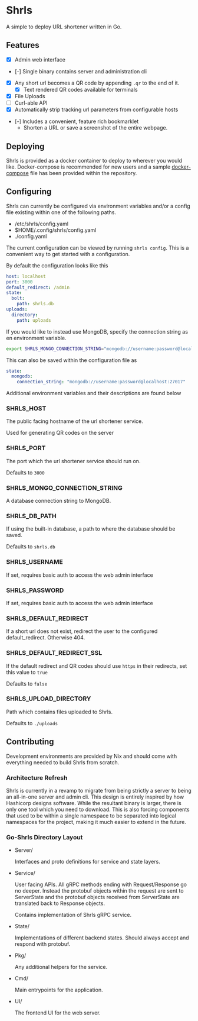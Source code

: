 # Shrls

A simple to deploy URL shortener written in Go.

## Features

  - [x] Admin web interface
  - [-] Single binary contains server and administration cli
  - [x] Any short url becomes a QR code by appending `.qr` to the end of it.
    - [x] Text rendered QR codes available for terminals
  - [x] File Uploads
  - [ ] Curl-able API
  - [x] Automatically strip tracking url parameters from configurable hosts
  - [-] Includes a convenient, feature rich bookmarklet
    - Shorten a URL or save a screenshot of the entire webpage.

## Deploying

Shrls is provided as a docker container to deploy to wherever you would like.
Docker-compose is recommended for new users and a sample
[docker-compose](./docker-compose.yml) file has been provided within the
repository.

## Configuring

Shrls can currently be configured via environment variables and/or a config file existing within one of the following paths.

  - /etc/shrls/config.yaml
  - $HOME/.config/shrls/config.yaml
  - ./config.yaml

The current configuration can be viewed by running `shrls config`. This is a convenient way to get started with a configuration.

By default the configuration looks like this

```yaml
host: localhost
port: 3000
default_redirect: /admin
state:
  bolt:
    path: shrls.db
uploads:
  directory:
    path: uploads
```

If you would like to instead use MongoDB, specify the connection string as en environment variable.
```sh
export SHRLS_MONGO_CONNECTION_STRING="mongodb://username:password@localhost:27017"
```

This can also be saved within the configuration file as

```yaml
state:
  mongodb:
    connection_string: "mongodb://username:password@localhost:27017"
```

Additional environment variables and their descriptions are found below

### SHRLS_HOST

The public facing hostname of the url shortener service.

Used for generating QR codes on the server

### SHRLS_PORT

The port which the url shortener service should run on.

Defaults to `3000`

### SHRLS_MONGO_CONNECTION_STRING

A database connection string to MongoDB.

### SHRLS_DB_PATH

If using the built-in database, a path to where the database should be saved.

Defaults to `shrls.db`

### SHRLS_USERNAME

If set, requires basic auth to access the web admin interface

### SHRLS_PASSWORD

If set, requires basic auth to access the web admin interface

### SHRLS_DEFAULT_REDIRECT

If a short url does not exist, redirect the user to the configured default_redirect. Otherwise 404.

### SHRLS_DEFAULT_REDIRECT_SSL

If the default redirect and QR codes should use `https` in their redirects, set this value to `true`

Defaults to `false`

### SHRLS_UPLOAD_DIRECTORY

Path which contains files uploaded to Shrls.

Defaults to `./uploads`

## Contributing

Development environments are provided by Nix and should come with everything
needed to build Shrls from scratch.

### Architecture Refresh

Shrls is currently in a revamp to migrate from being strictly a server to being
an all-in-one server and admin cli. This design is entirely inspired by how
Hashicorp designs software. While the resultant binary is larger, there is only
one tool which you need to download. This is also forcing components that used
to be within a single namespace to be separated into logical namespaces for the
project, making it much easier to extend in the future.

### Go-Shrls Directory Layout

- Server/

  Interfaces and proto definitions for service and state layers.

- Service/

  User facing APIs. All gRPC methods ending with Request/Response go no deeper.
  Instead the protobuf objects within the request are sent to ServerState and
  the protobuf objects received from ServerState are translated back to
  Response objects.

  Contains implementation of Shrls gRPC service.

- State/

  Implementations of different backend states. Should always accept and respond
  with protobuf.

- Pkg/

  Any additional helpers for the service.

- Cmd/

  Main entrypoints for the application.

- UI/

  The frontend UI for the web server.
